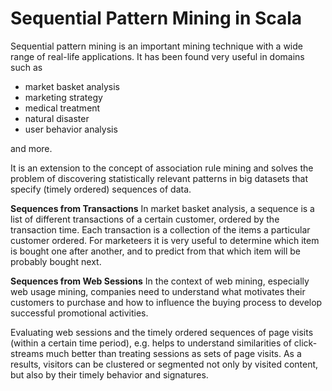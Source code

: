 # Sequential Pattern Mining in Scala

Sequential pattern mining is an important mining technique with a wide range of real-life applications.
It has been found very useful in domains such as 

* market basket analysis
* marketing strategy 
* medical treatment
* natural disaster
* user behavior analysis

and more.

It is an extension to the concept of association rule mining and solves the problem of discovering statistically 
relevant patterns in big datasets that specify (timely ordered) sequences of data.

**Sequences from Transactions**
In market basket analysis, a sequence is a list of different transactions of a certain customer, ordered by the transaction time. 
Each transaction is a collection of the items a particular customer ordered. For marketeers it is very useful to determine which 
item is bought one after another, and to predict from that which item will be probably bought next.

**Sequences from Web Sessions**
In the context of web mining, especially web usage mining, companies need to understand what motivates their customers to purchase 
and how to influence the buying process to develop successful promotional activities.

Evaluating web sessions and the timely ordered sequences of page visits (within a certain time period), e.g. helps to understand 
similarities of click-streams much better than treating sessions as sets of page visits. As a results, visitors can be clustered 
or segmented not only by visited content, but also by their timely behavior and signatures.

